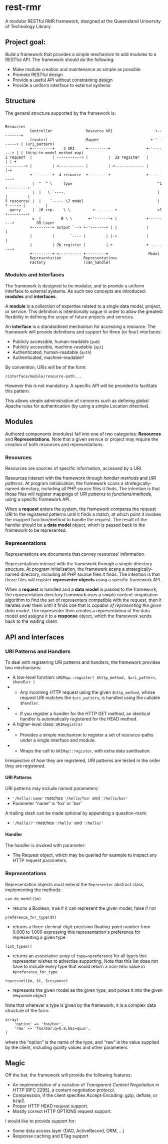 rest-rmr
========

A modular RESTful RMR framework, designed at the Queensland University of
Technology Library.

Project goal:
------------
Build a framework that provides a simple mechanism to add modules to a RESTful API.
The framework should do the following:
* Make module creation and maintenance as simple as possible
* Promote RESTful design
* Provide a useful API without constraining design
* Provide a uniform interface to external systems

Structure
---------
The general structure supported by the framework is:

                                                                     Resources
               Controller               Resource URI                   +---------+
               (router)                 Mapper                       +-'-------+ | (uri_pattern)
               +---------+    3 URI     +---------+                +-'-------+ | | (http-to-model method map)
    1 request  |         | -----------> |         |  2a regsiter   |         | |-+
    ---------> |         | <----------- |         | <------------- |         |-+
               +---------+  4 resource  +---------+                +---------+
                |  ^  ^ \     type                                      ^1             +---------+
                |  |   \ `----.                                         |              |         |
    5 resource/ |  |    `----. \7 model                                 |      ? ----> |         |
      query     |  |6 rep.    \ \          +---------+                  v1             +---------+
                v  |         8 \ \       +-'-------+ |             +---------+          DB Layer
               +---------+ output `--> +-'-------+ | |             |         |
               |         |       `---- |         | |-+             |         |
               |         | 2b register |         |-+               +---------+
               +---------+ <---------- +---------+                  Model
               Representation          Representations
               Factory                 (can_handle)

 
### Modules and Interfaces ###
The framework is designed to be modular, and to provide a uniform interface to external systems.  As such two concepts are introduced: **modules** and **interfaces**.

A **module** is a collection of expertise related to a single data model, project, or service.  This definition is intentionally vague in order to allow the greatest flexibility in defining the scope of future projects and services.

An **interface** is a standardised mechanism for accessing a resource.  The framework will provide definitions and support for three (or four) interfaces:

* Publicly accessible, human-readable (`pub`)
* Publicly accessible, machine-readable (`api`)
* Authenticated, human-readable (`auth`)
* Authenticated, machine-readable?

By convention, URIs will be of the form:

    /interface/module/resource-path...

However this is not mandatory.  A specific API will be provided to facilitate this pattern.

This allows simple administration of concerns such as defining global Apache rules for authentication (by using a simple Location directive).

Modules
-------
Authored components (modules) fall into one of two categories: **Resources** and **Representations**.  Note that a given service or project may require the creation of both resources and representations.

### Resources ###
Resources are sources of specific information, accessed by a URI.

Resources interact with the framework through _handler methods_ and _URI patterns_.  At program initialisation, the framework scans a strategically-named directory, including all PHP source files it finds.  The intention is that those files will register mappings of _URI patterns_ to _functions/methods_, using a specific framework API.

When a **request** enters the system, the framework compares the request URI to the registered patterns until it finds a match, at which point it invokes the mapped function/method to handle the request.  The result of the handler should be a **data model** object, which is passed back to the framework to be represented.

### Representations ###
Representations are documents that convey resources' information.

Representations interact with the framework through a simple directory structure.  At program initialisation, the framework scans a strategically-named directory, including all PHP source files it finds.  The intention is that those files will register **representer objects** using a specific framework API.

When a **request** is handled and a **data model** is passed to the framework, the representation directory framework uses a simple content-negotiation algorithm to find the set of representers compatible with the request, then it iterates over them until it finds one that is _capable of representing the given data model_.  The representer then creates a representation of the data model and assigns it to a **response** object, which the framework sends back to the waiting client.

API and Interfaces
------------------

### URI Patterns and Handlers ###
To deal with registering URI patterns and handlers, the framework provides two mechanisms:

* A low-level function: `URIMap::register( $http_method, $uri_pattern, $handler )`
* * Any incoming HTTP request using  the given `$http_method`, whose request URI matches the `$uri_pattern`, is handled using the callable `$handler`.
* * If you register a handler for the HTTP GET method, an identical handler is automatically registered for the HEAD method.
* A higher-level class: `URIRegistrar`
* * Provides a simple mechanism to register a set of resource-paths under a single interface and module.
* * Wraps the call to `URIMap::register`, with extra data sanitisation.

Irrespective of _how_ they are registered, URI patterns are tested in the order they are registered.

#### URI Patterns ####
URI patterns may include named parameters:

* `'/hello/:name'` matches `'/hello/foo'` and `'/hello/bar'`
* Parameter “name” is 'foo' or 'bar'

A trailing slash can be made optional by appending a question-mark:
* `'/hello/?'` matches `'/hello'` and `'/hello/'`

#### Handler ####
The handler is invoked with parameter:

* The Request object, which may be queried for example to inspect any HTTP request parameters.

### Representations ###

Representation objects must extend the `Representer` abstract class, implementing the methods:

`can_do_model($m)`
* returns a Boolean, true if it can represent the given model, false if not

`preference_for_type($t)`
* returns a three-decimal-digit-precision floating-point number from 0.000 to 1.000 expressing this representation's preference for representing a given type

`list_types()`
* returns an associative array of `type=>preference` for all types this representer wishes to advertise supporting.  Note that this list does not have to include every type that would return a non-zero value in `#preference_for_type`

`represent($m, $t, $response)`
* represents the given model as the given type, and pokes it into the given response object

Note that wherever a type is given by the framework, it is a complex data structure of the form:

    array(
        'option' => 'foo/bar',
        'raw' => 'foo/bar;q=0.8;baz=quux',
    )

where the “option” is the name of the type, and “raw” is the value supplied by the client, including quality values and other parameters.

Magic
-----
Off the bat, the framework will provide the following features:
* An implementation of a variation of _Transparent Content Negotiation in HTTP_ \[RFC 2295\], a content negotiation protocol.
* Compression, if the client specifies Accept-Encoding: gzip, deflate, or bzip2.
* Proper HTTP HEAD request support.
* Mostly correct HTTP OPTIONS request support.

I would like to provide support for:
* Some data access layer (DAO, ActiveRecord, ORM, ...)
* Response caching and ETag support


